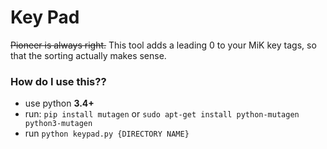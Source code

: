 # Key Pad

~~Pioneer is always right.~~
This tool adds a leading 0 to your MiK key tags, so that the sorting actually makes sense.


### How do I use this??
- use python **3.4+**
- run: `pip install mutagen` or `sudo apt-get install python-mutagen python3-mutagen`
- run `python keypad.py {DIRECTORY NAME}`